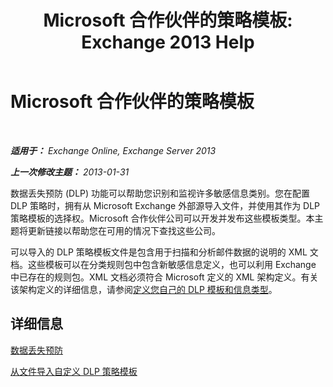 ﻿---
title: 'Microsoft 合作伙伴的策略模板: Exchange 2013 Help'
TOCTitle: Microsoft 合作伙伴的策略模板
ms:assetid: 0f95336e-b3ef-4041-9604-adf7b0b335fe
ms:mtpsurl: https://technet.microsoft.com/zh-cn/library/JJ619284(v=EXCHG.150)
ms:contentKeyID: 50489921
ms.date: 01/11/2018
mtps_version: v=EXCHG.150
ms.translationtype: HT
---

# Microsoft 合作伙伴的策略模板

 

_**适用于：** Exchange Online, Exchange Server 2013_

_**上一次修改主题：** 2013-01-31_

数据丢失预防 (DLP) 功能可以帮助您识别和监视许多敏感信息类别。您在配置 DLP 策略时，拥有从 Microsoft Exchange 外部源导入文件，并使用其作为 DLP 策略模板的选择权。Microsoft 合作伙伴公司可以开发并发布这些模板类型。本主题将更新链接以帮助您在可用的情况下查找这些公司。

可以导入的 DLP 策略模板文件是包含用于扫描和分析邮件数据的说明的 XML 文档。这些模板可以在分类规则包中包含新敏感信息定义，也可以利用 Exchange 中已存在的规则包。XML 文档必须符合 Microsoft 定义的 XML 架构定义。有关该架构定义的详细信息，请参阅[定义您自己的 DLP 模板和信息类型](define-your-own-dlp-templates-and-information-types-exchange-2013-help.md)。

## 详细信息

[数据丢失预防](https://technet.microsoft.com/zh-cn/library/jj150527(v=exchg.150))

[从文件导入自定义 DLP 策略模板](import-a-custom-dlp-policy-template-from-a-file-exchange-2013-help.md)


